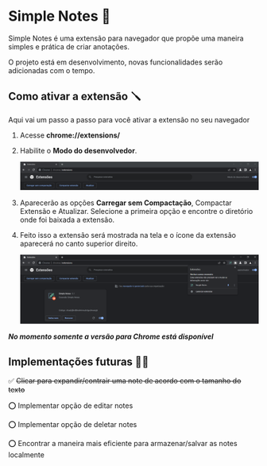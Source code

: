 # Simple Notes 📝

Simple Notes é uma extensão para navegador que propõe uma maneira simples e prática de criar anotações.

O projeto está em desenvolvimento, novas funcionalidades serão adicionadas com o tempo.

## Como ativar a extensão 🪛

Aqui vai um passo a passo para você ativar a extensão no seu navegador

1. Acesse **chrome://extensions/**
2. Habilite o **Modo do desenvolvedor**.

   ![Ativando o Modo do desenvolvedor](/images/ex1.png)

3. Aparecerão as opções **Carregar sem Compactação**, Compactar Extensão e Atualizar. Selecione a primeira opção e encontre o diretório onde foi baixada a extensão.
4. Feito isso a extensão será mostrada na tela e o ícone da extensão aparecerá no canto superior direito.

   ![Extenção carregada](/images/ex2.png)

_**No momento somente a versão para Chrome está disponível**_

## Implementações futuras 👨‍💻

✅ ~~Clicar para expandir/contrair uma note de acordo com o tamanho do texto~~

⭕ Implementar opção de editar notes

⭕ Implementar opção de deletar notes

⭕ Encontrar a maneira mais eficiente para armazenar/salvar as notes localmente
